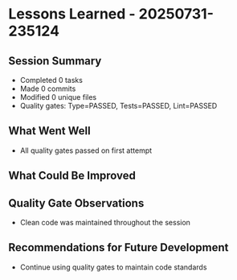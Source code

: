 # Lessons Learned - 20250731-235124

## Session Summary

- Completed 0 tasks
- Made 0 commits
- Modified 0 unique files
- Quality gates: Type=PASSED, Tests=PASSED, Lint=PASSED

## What Went Well

- All quality gates passed on first attempt

## What Could Be Improved

## Quality Gate Observations

- Clean code was maintained throughout the session

## Recommendations for Future Development

- Continue using quality gates to maintain code standards
